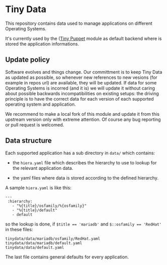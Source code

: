 # Tiny Data

This repository contains data used to manage applications on different Operating Systems.

It's currently used by the ([Tiny Puppet](https://github.com/example42/puppet-tp) module as default backend where is stored the application informations.

## Update policy

Software evolves and things change.
Our committment is to keep Tiny Data as updated as possible, so whenever new references to new vesions (for example in repos url) are available, they will be updated.
If data for some Operating Systems is incorred (and it is) we will update it without caring about possible backwards incompatibilities on existing setups: the driving principle is to have the correct data for each version of each supported operating system and application.

We recommend to make a local fork of this module and update it from this upstream version only with extreme attention. Of course any bug reporting or pull request is welcomed.

## Data structure

Each supported application has a sub directory in ```data/``` which contains: 

- the ```hiera.yaml``` file which describes the hierarchy to use to lookup for the relevant application data.

- the yaml files where data is stored according to the defined hierarchy.

A sample ```hiera.yaml``` is like this:

```
---
 :hierarchy:
   - "%{title}/osfamily/%{osfamily}"
   - "%{title}/default"
   - default
```

so the lookup is done, if ```$title == 'mariadb'```  and ```$::osfamily == 'RedHat'``` in these files:

    tinydata/data/mariadb/osfamily/RedHat.yaml
    tinydata/data/mariadb/default.yaml
    tinydata/data/default.yaml

The last file contains general defaults for every application.



